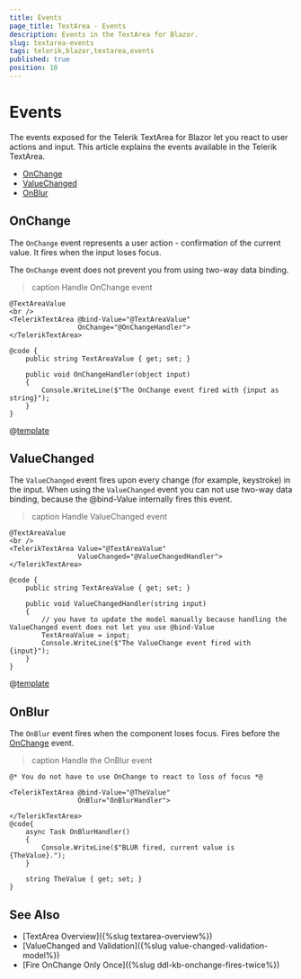 ```yaml
---
title: Events
page_title: TextArea - Events
description: Events in the TextArea for Blazor.
slug: textarea-events
tags: telerik,blazor,textarea,events
published: true
position: 10
---
```


# Events

The events exposed for the Telerik TextArea for Blazor let you react to user actions and input. This article explains the events available in the Telerik TextArea.

* [OnChange](#onchange)
* [ValueChanged](#valuechanged)
* [OnBlur](#onblur)

## OnChange

The `OnChange` event represents a user action - confirmation of the current value. It fires when the input loses focus.

The `OnChange` event does not prevent you from using two-way data binding.

>caption Handle OnChange event

````CSHTML
@TextAreaValue
<br />
<TelerikTextArea @bind-Value="@TextAreaValue"
                 OnChange="@OnChangeHandler">
</TelerikTextArea>

@code {
    public string TextAreaValue { get; set; }

    public void OnChangeHandler(object input)
    {
        Console.WriteLine($"The OnChange event fired with {input as string}");
    }
}
````

@[template](/_contentTemplates/common/general-info.md#event-callback-can-be-async)

## ValueChanged

The `ValueChanged` event fires upon every change (for example, keystroke) in the input. When using the `ValueChanged` event you can not use two-way data binding, because the @bind-Value internally fires this event.

>caption Handle ValueChanged event

````CSHTML
@TextAreaValue
<br />
<TelerikTextArea Value="@TextAreaValue"
                 ValueChanged="@ValueChangedHandler">
</TelerikTextArea>

@code {
    public string TextAreaValue { get; set; }

    public void ValueChangedHandler(string input)
    {
        // you have to update the model manually because handling the ValueChanged event does not let you use @bind-Value
        TextAreaValue = input;
        Console.WriteLine($"The ValueChange event fired with {input}");
    }
}
````

@[template](/_contentTemplates/common/general-info.md#event-callback-can-be-async)



## OnBlur

The `OnBlur` event fires when the component loses focus. Fires before the [OnChange](#onchange) event.

>caption Handle the OnBlur event

````CSHTML
@* You do not have to use OnChange to react to loss of focus *@

<TelerikTextArea @bind-Value="@TheValue"
                 OnBlur="OnBlurHandler">

</TelerikTextArea>
@code{
    async Task OnBlurHandler()
    {
        Console.WriteLine($"BLUR fired, current value is {TheValue}.");
    }

    string TheValue { get; set; }
}
````


## See Also

* [TextArea Overview]({%slug textarea-overview%})
* [ValueChanged and Validation]({%slug value-changed-validation-model%})
* [Fire OnChange Only Once]({%slug ddl-kb-onchange-fires-twice%})
